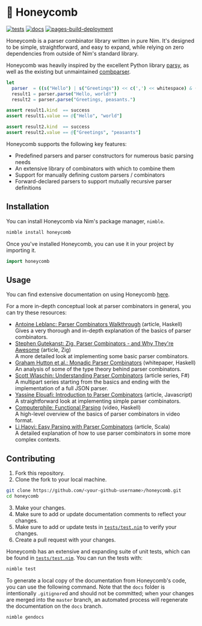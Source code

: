 # 🍯 Honeycomb

[![tests](https://github.com/KatrinaKitten/honeycomb/actions/workflows/test.yml/badge.svg)](https://github.com/KatrinaKitten/honeycomb/actions/workflows/test.yml)
[![docs](https://github.com/KatrinaKitten/honeycomb/actions/workflows/gendocs.yml/badge.svg)](https://github.com/KatrinaKitten/honeycomb/actions/workflows/gendocs.yml)
[![pages-build-deployment](https://github.com/KatrinaKitten/honeycomb/actions/workflows/pages/pages-build-deployment/badge.svg)](https://github.com/KatrinaKitten/honeycomb/actions/workflows/pages/pages-build-deployment)

Honeycomb is a parser combinator library written in pure Nim. It's designed to be simple, straightforward, and easy to expand, while relying on zero dependencies from outside of Nim's standard library.

Honeycomb was heavily inspired by the excellent Python library [parsy](https://github.com/python-parsy/parsy), as well as the existing but unmaintained [combparser](https://github.com/PMunch/combparser).

```nim
let 
  parser  = ((s("Hello") | s("Greetings")) << c(',') << whitespace) & (regex(r"\w+") << c("!."))
  result1 = parser.parse("Hello, world!")
  result2 = parser.parse("Greetings, peasants.")

assert result1.kind  == success
assert result1.value == @["Hello", "world"]

assert result2.kind  == success
assert result2.value == @["Greetings", "peasants"]
```

Honeycomb supports the following key features:

- Predefined parsers and parser constructors for numerous basic parsing needs
- An extensive library of combinators with which to combine them
- Support for manually defining custom parsers / combinators
- Forward-declared parsers to support mutually recursive parser definitions

## Installation

You can install Honeycomb via Nim's package manager, `nimble`.

```bash
nimble install honeycomb
```

Once you've installed Honeycomb, you can use it in your project by importing it.

```nim
import honeycomb
```

## Usage

You can find extensive documentation on using Honeycomb [here](https://katrinakitten.github.io/honeycomb).

For a more in-depth conceptual look at parser combinators in general, you can try these resources:

- [Antoine Leblanc: Parser Combinators Walkthrough](https://hasura.io/blog/parser-combinators-walkthrough/) (article, Haskell)<br>Gives a very thorough and in-depth explanation of the basics of parser combinators.
- [Stephen Gutekanst: Zig, Parser Combinators - and Why They're Awesome](https://serokell.io/blog/parser-combinators-in-elixir) (article, Zig)<br>A more detailed look at implementing some basic parser combinators.
- [Graham Hutton et al.: Monadic Parser Combinators](https://www.cs.nott.ac.uk/~pszgmh/monparsing.pdf) (whitepaper, Haskell)<br>An analysis of some of the type theory behind parser combinators.
- [Scott Wlaschin: Understanding Parser Combinators](https://fsharpforfunandprofit.com/series/understanding-parser-combinators/) (article series, F#)<br>A multipart series starting from the basics and ending with the implementation of a full JSON parser.
- [Yassine Elouafi: Introduction to Parser Combinators](https://gist.github.com/yelouafi/556e5159e869952335e01f6b473c4ec1) (article, Javascript)<br>A straightforward look at implementing simple parser combinators.
- [Computerphile: Functional Parsing](https://www.youtube.com/watch?v=dDtZLm7HIJs) (video, Haskell)<br>A high-level overview of the basics of parser combinators in video format.
- [Li Haoyi: Easy Parsing with Parser Combinators](https://www.lihaoyi.com/post/EasyParsingwithParserCombinators.html) (article, Scala)<br>A detailed explanation of how to use parser combinators in some more complex contexts.

## Contributing

1. Fork this repository.
2. Clone the fork to your local machine.
```bash
git clone https://github.com/<your-github-username>/honeycomb.git
cd honeycomb
```
3. Make your changes.
4. Make sure to add or update documentation comments to reflect your changes.
5. Make sure to add or update tests in [`tests/test.nim`](./tests/test.nim) to verify your changes.
6. Create a pull request with your changes.

Honeycomb has an extensive and expanding suite of unit tests, which can be found in [`tests/test.nim`](./tests/test.nim). You can run the tests with:
```bash
nimble test
```

To generate a local copy of the documentation from Honeycomb's code, you can use the following command. Note that the `docs` folder is intentionally `.gitignore`d and should not be committed; when your changes are merged into the `master` branch, an automated process will regenerate the documentation on the `docs` branch.
```bash
nimble gendocs
```
